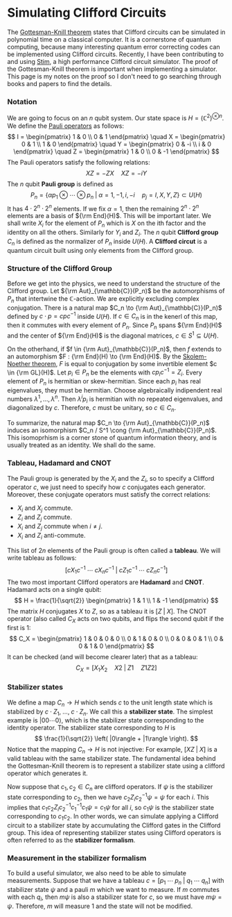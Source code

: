 # Simulating Clifford Circuits

The [Gottesman-Knill theorem](https://en.wikipedia.org/wiki/Gottesman%E2%80%93Knill_theorem) states that Clifford circuits can be simulated in polynomial time on a classical computer.
It is a cornerstone of quantum computing, because many interesting quantum error correcting codes can be implemented using Clifford circuits.
Recently, I have been contributing to and using [Stim](https://github.com/quantumlib/Stim), a high performance Clifford circuit simulator.
The proof of the Gottesman-Knill theorem is important when implementing a simulator.
This page is my notes on the proof so I don't need to go searching through books and papers to find the details.

### Notation

We are going to focus on an $n$ qubit system.
Our state space is $H = \left( \mathbb{C}^2 \right)^{\otimes n}$.
We define the [Pauli operators](https://en.wikipedia.org/wiki/Pauli_matrices) as follows:
$$
I = \begin{pmatrix} 1 & 0 \\ 0 & 1 \end{pmatrix} \quad
X = \begin{pmatrix} 0 & 1 \\ 1 & 0 \end{pmatrix} \quad
Y = \begin{pmatrix} 0 & -i \\ i & 0 \end{pmatrix} \quad
Z = \begin{pmatrix} 1 & 0 \\ 0 & -1 \end{pmatrix}
$$
The Pauli operators satisfy the following relations:
$$
XZ = - ZX \quad
XZ = -iY
$$
The $n$ qubit **Pauli group** is defined as
$$
P_n = \left\{ \alpha p_1 \otimes \cdots \otimes p_n \; | \; \alpha = 1, -1, i, -i \quad p_j = I,X,Y,Z \right\} \subset U(H)
$$
It has $4 \cdot 2^n \cdot 2^n$ elements. If we fix $\alpha = 1$, then the remaining $2^n \cdot 2^n$ elements are a basis of ${\rm End}(H)$. This will be important later. We shall write $X_i$ for the element of $P_n$ which is $X$ on the ith factor and the identity on all the others. Similarly for $Y_i$ and $Z_i$. The $n$ qubit **Clifford group** $C_n$ is defined as the normalizer of $P_n$ inside $U(H)$. A **Clifford circut** is a quantum circuit built using only elements from the Clifford group.

### Structure of the Clifford Group

Before we get into the physics, we need to understand the structure of the Clifford group.
Let ${\rm Aut}_{\mathbb{C}}(P_n)$ be the automorphisms of $P_n$ that intertwine the $\mathbb{C}$-action.
We are explicitly excluding complex conjugation.
There is a natural map $C_n \to {\rm Aut}_{\mathbb{C}}(P_n)$ defined by $c \cdot p = c p c^{-1}$ inside $U(H)$. If $c \in C_n$ is in the kenerl of this map, then it commutes with every element of $P_n$. Since $P_n$ spans ${\rm End}(H)$ and the center of ${\rm End}(H)$ is the diagonal matrices, $c \in S^1 \subseteq U(H)$.

On the otherhand, if $f \in {\rm Aut}_{\mathbb{C}}(P_n)$, then $f$ extends to an automorphism $F : {\rm End}(H) \to {\rm End}(H)$. By the [Skolem-Noether theorem](https://en.wikipedia.org/wiki/Skolem%E2%80%93Noether_theorem), $F$ is equal to conjugation by some invertible element $c \in {\rm GL}(H)$. Let $p_i \in P_n$ be the elements with $c p_i c^{-1} = Z_i$. Every element of $P_n$ is hermitian or skew-hermitian. Since each $p_i$ has real eigenvalues, they must be hermitian. Choose algebraically indipendent real numbers $\lambda^1, \dots, \lambda^n$. Then $\lambda^i p_i$ is hermitian with no repeated eigenvalues, and diagonalized by $c$. Therefore, $c$ must be unitary, so $c \in C_n$.

To summarize, the natural map $C_n \to {\rm Aut}_{\mathbb{C}}(P_n)$ induces an isomorphism $C_n / S^1 \cong {\rm Aut}_{\mathbb{C}}(P_n)$. This isomoprhism is a corner stone of quantum information theory, and is usually treated as an identity. We shall do the same.

### Tableau, Hadamard and CNOT

The Pauli group is generated by the $X_i$ and the $Z_i$, so to specify a Clifford operator $c$, we just need to specify how $c$ conjugates each generator. Moreover, these conjugate operators must satisfy the correct relations:

- $X_i$ and $X_j$ commute.
- $Z_i$ and $Z_j$ commute.
- $X_i$ and $Z_j$ commute when $i \not= j$.
- $X_i$ and $Z_i$ anti-commute.

This list of $2n$ elements of the Pauli group is often called a **tableau**. We will write tableau as follows:
$$
\left[ c X_1 c^{-1} \; \cdots \; c X_n c^{-1} \; | \; c Z_1 c^{-1} \; \cdots \; c Z_n c^{-1} \right]
$$
The two most important Clifford operators are **Hadamard** and **CNOT**. Hadamard acts on a single qubit:
$$
H = \frac{1}{\sqrt{2}}
\begin{pmatrix}
1 & 1 \\ 1 & -1
\end{pmatrix}
$$
The matrix $H$ conjugates $X$ to $Z$, so as a tableau it is $\left[ Z \; | \; X \right]$. The CNOT operator (also called $C_X$ acts on two qubits, and flips the second qubit if the first is 1:
$$
C_X =
\begin{pmatrix}
1 & 0 & 0 & 0 \\
0 & 1 & 0 & 0 \\
0 & 0 & 0 & 1 \\
0 & 0 & 1 & 0
\end{pmatrix}
$$
It can be checked (and will become clearer later) that as a tableau:
$$
C_X = \left[ X_1 X_2 \quad X2 \; | \; Z1 \quad Z1 Z2 \right]
$$

### Stabilizer states

We define a map $C_n \to H$ which sends $c$ to the unit length state which is stabilized by $c \cdot Z_1, \; \dots, \; c \cdot Z_n$. We call this a **stabilizer state**. The simplest example is $|00\cdots0 \rangle$, which is the stabilizer state corresponding to the identity operator. The stabilizer state corresponding to $H$ is
$$
\frac{1}{\sqrt{2}} \left( |0\rangle + |1\rangle \right).
$$
Notice that the mapping $C_n \to H$ is not injective: For example, $\left[ XZ \; | \; X \right]$ is a valid tableau with the same stabilizer state. The fundamental idea behind the Gottesman-Knill theorem is to represent a stabilizer state using a clifford operator which generates it.

Now suppose that $c_1, c_2 \in C_n$ are clifford operators. If $\psi$ is the stabilizer state corresponding to $c_2$, then we have $c_2 Z_i c_2^{-1} \psi = \psi$ for each $i$. This implies that $c_1 c_2 Z_i c_2^{-1} c_1^{-1} c_1 \psi = c_1 \psi$ for all $i$, so $c_1 \psi$ is the stabilizer state corresponding to $c_1 c_2$. In other words, we can simulate applying a Clifford circuit to a stabilizer state by accumulating the Clifford gates in the Clifford group. This idea of representing stabilizer states using Clifford operators is often referred to as the **stabilizer formalism**.

### Measurement in the stabilizer formalism

To build a useful simulator, we also need to be able to simulate measurements. Suppose that we have a tableau $c = \left[ p_1 \; \cdots \; p_n \; | \; q_1 \; \cdots \; q_n \right]$ with stabilizer state $\psi$ and a pauli $m$ which we want to measure. If $m$ commutes with each $q_i$, then $m \psi$ is also a stabilizer state for $c$, so we must have $m \psi = \psi$. Therefore, $m$ will measure $1$ and the state will not be modified.

